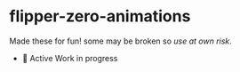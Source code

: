 # flipper-zero-animations

Made these for fun! some may be broken so *use at own risk*.

* 🚧 Active Work in progress

